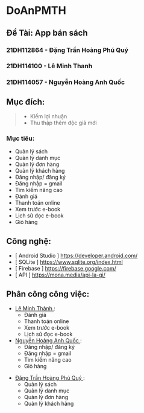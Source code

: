 ﻿# DoAnPMTH
## Đề Tài: App bán sách
### 21DH112864 - Đặng Trần Hoàng Phú Quý
### 21DH114100 - Lê Minh Thanh
### 21DH114057 - Nguyễn Hoàng Anh Quốc

## Mục đích: 
> - Kiếm lợi nhuận
> - Thu thập thêm độc giả mới
  
### Mục tiêu:
+ Quản lý sách
+ Quản lý danh mục
+ Quản lý đơn hàng
+ Quản lý khách hàng
+ Đăng nhập/ đăng ký
+ Đăng nhập = gmail
+ Tìm kiếm nâng cao
+ Đánh giá
+ Thanh toán online
+ Xem trước e-book
+ Lịch sử đọc e-book
+ Giỏ hàng
## Công nghệ:
- [ Android Studio ] https://developer.android.com/
- [ SQLite ] https://www.sqlite.org/index.html
- [ Firebase ] https://firebase.google.com/
- [ API ] https://mona.media/api-la-gi/ 
## Phân công công việc:
- [ Lê Minh Thành ](https://github.com/Thanh203) :
  + Đánh giá
  + Thanh toán online
  + Xem trước e-book
  + Lịch sử đọc e-book
- [ Nguyễn Hoàng Anh Quốc ](https://github.com/AqGzs) :
  + Đăng nhập/ đăng ký
  + Đăng nhập = gmail
  + Tìm kiếm nâng cao
  + Giỏ hàng
+ [ Đặng Trần Hoàng Phú Quý ](https://github.com/DTHPQuy) :
  + Quản lý sách
  + Quản lý danh mục
  + Quản lý đơn hàng
  + Quản lý khách hàng
